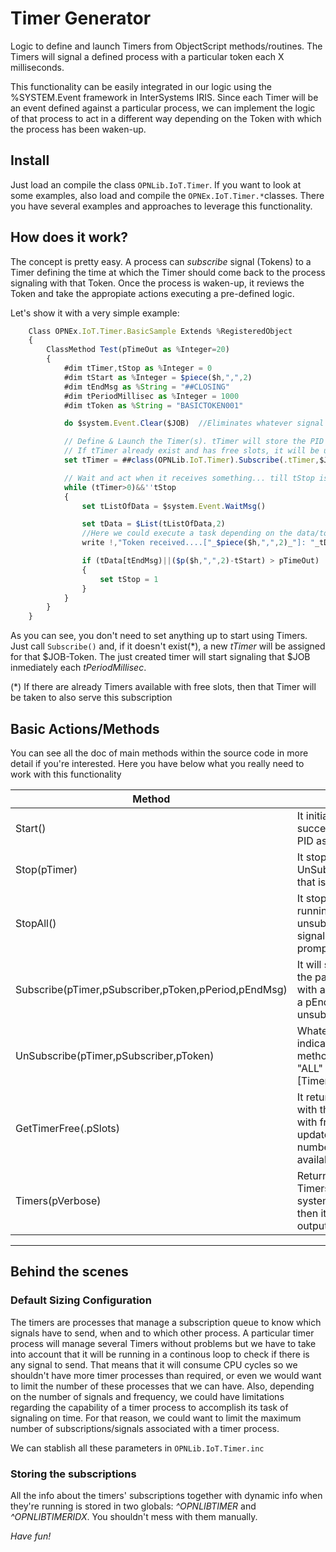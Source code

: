 
# Timer Generator

Logic to define and launch Timers from ObjectScript methods/routines. The Timers will signal a defined process with a particular token each X milliseconds.

This functionality can be easily integrated in our logic using the %SYSTEM.Event framework in InterSystems IRIS. Since each Timer will be an event defined against a particular process, we can implement the logic of that process to act in a different way depending on the Token with which the process has been waken-up.

## Install

Just load an compile the class `OPNLib.IoT.Timer`. If you want to look at some examples, also load and compile the `OPNEx.IoT.Timer.*`classes. There you have several examples and approaches to leverage this functionality.

## How does it work?

The concept is pretty easy. A process can _*subscribe*_ signal (Tokens) to a Timer defining the time at which the Timer should come back to the process signaling with that Token. Once the process is waken-up, it reviews the Token and take the appropiate actions executing a pre-defined logic.

Let's show it with a very simple example:

```javascript
    Class OPNEx.IoT.Timer.BasicSample Extends %RegisteredObject
    {
        ClassMethod Test(pTimeOut as %Integer=20)
        {
            #dim tTimer,tStop as %Integer = 0
            #dim tStart as %Integer = $piece($h,",",2)
            #dim tEndMsg as %String = "##CLOSING"
            #dim tPeriodMillisec as %Integer = 1000
            #dim tToken as %String = "BASICTOKEN001"

            do $system.Event.Clear($JOB)  //Eliminates whatever signal pending for this process

            // Define & Launch the Timer(s). tTimer will store the PID of the timer process. It can be passed by reference
            // If tTimer already exist and has free slots, it will be used, if not, a new one will be launched.
            set tTimer = ##class(OPNLib.IoT.Timer).Subscribe(.tTimer,$JOB,,tPeriodMillisec,tEndMsg)

            // Wait and act when it receives something... till tStop is true
            while (tTimer>0)&&''tStop
            {
                set tListOfData = $system.Event.WaitMsg()

                set tData = $List(tListOfData,2)
                //Here we could execute a task depending on the data/token
                write !,"Token received....["_$piece($h,",",2)_"]: "_tData

                if (tData[tEndMsg)||($p($h,",",2)-tStart) > pTimeOut)
                {
                    set tStop = 1
                }
            }
        }
    }
```

As you can see, you don't need to set anything up to start using Timers. Just call `Subscribe()` and, if it doesn't exist(\*), a new *tTimer* will be assigned for that $JOB-Token. The just created timer will start signaling that $JOB inmediately each *tPeriodMillisec*.

(\*) If there are already Timers available with free slots, then that Timer will be taken to also serve this subscription

## Basic Actions/Methods

You can see all the doc of main methods within the source code in more detail if you're interested. Here you have below what you really need to work with this functionality

Method | Description
-------------|-----------------------
Start()| It initiates a new Timer. If succeeds, it will return the PID associated to the Timer
Stop(pTimer)| It stops the pTimer and UnSubscribe all the signals that is serving (if any)
StopAll()| It stops all the Timers running on this system, unsubscribing all their signals assigned. It will prompt before proceeding.
Subscribe(pTimer,pSubscriber,pToken,pPeriod,pEndMsg)| It will subscribe to pTimer the pair pSubscriber-pToken with a wake-up pPeriod and a pEndMsg to signaling unsubscription
UnSubscribe(pTimer,pSubscriber,pToken)| Whatever argument not indicated when calling this method is interpreted as "ALL" \[Timers\|Subscribers\|Tokens\]
GetTimerFree(.pSlots)| It returns a positive integer with the PID of the first timer with free slots and will update pSlots with the number of free slots available in that Timer
Timers(pVerbose)| Returns a LIST with all the Timers currently active in the system. If pVerbose = 1, then it displays the list to the output device

---

## Behind the scenes

### Default Sizing Configuration

The timers are processes that manage a subscription queue to know which signals have to send, when and to which other process. A particular timer process will manage several Timers without problems but we have to take into account that it will be running in a continous loop to check if there is any signal to send. That means that it will consume CPU cycles so we shouldn't have more timer processes than required, or even we would want to limit the number of these processes that we can have.
Also, depending on the number of signals and frequency, we could have limitations regarding the capability of a timer process to accomplish its task of signaling on time. For that reason, we could want to limit the maximum number of subscriptions/signals associated with a timer process.

We can stablish all these parameters in `OPNLib.IoT.Timer.inc`

### Storing the subscriptions

All the info about the timers' subscriptions together with dynamic info when they're running is stored in two globals: _^OPNLIBTIMER_ and _^OPNLIBTIMERIDX_. You shouldn't mess with them manually.

*Have fun!*

